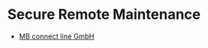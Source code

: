 # Secure Remote Maintenance

* [MB connect line GmbH](https://www.mbconnectline.com/en/produkte/mbnet.html)
